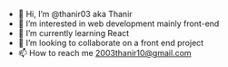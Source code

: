 - 👋 Hi, I’m @thanir03 aka Thanir
- 👀 I’m interested in web development mainly front-end  
- 🌱 I’m currently learning React 
- 💞️ I’m looking to collaborate on a front end project
- 📫 How to reach me 2003thanir10@gmail.com 

<!---
thanir03/thanir03 is a ✨ special ✨ repository because its `README.md` (this file) appears on your GitHub profile.
You can click the Preview link to take a look at your changes.
--->                                                                                                                                                                  
